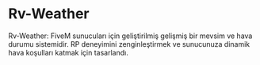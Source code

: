 # Rv-Weather
Rv-Weather: FiveM sunucuları için geliştirilmiş gelişmiş bir mevsim ve hava durumu sistemidir. RP deneyimini zenginleştirmek ve sunucunuza dinamik hava koşulları katmak için tasarlandı.
